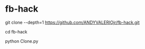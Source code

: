 # fb-hack



git clone --depth=1 https://github.com/ANDYVALERIOjr/fb-hack.git

cd fb-hack

python Clone.py
